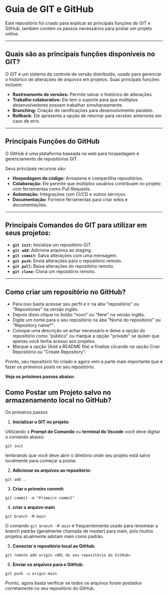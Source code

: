 # Guia de GIT e GitHub

Este repositório foi criado para explicar as principais funções do GIT e GitHub, também contém os passos necessários para postar um projeto online.

---

## Quais são as principais funções disponíveis no GIT?

O GIT é um sistema de controle de versão distribuído, usado para gerenciar o histórico de alterações de arquivos em projetos. Suas principais funções incluem:

- **Rastreamento de versões:** Permite salvar o histórico de alterações.
- **Trabalho colaborativo:** Ele tem o suporte para que múltiplos desenvolvedores possam trabalhar simultaneamente.
- **Branching:** Criação de ramificações para desenvolvimento paralelo.
- **Rollback:** Ele apresenta a opção de retornar para versões anteriores em caso de erro.

---

## Principais Funções do GitHub

O GitHub é uma plataforma baseada na web para hospedagem e gerenciamento de repositórios GIT. 

Seus principais recursos são:

- **Hospedagem de código:** Armazena e compartilha repositórios.
- **Colaboração:** Ele permite que múltiplos usuários contribuam no projeto com ferramentas como Pull Requests.
- **Automação:** Integrações com CI/CD e outros serviços.
- **Documentação:** Fornece ferramentas para criar wikis e documentações.

---

## Principais Comandos do GIT para utilizar em seus projetos:

- **`git init`:** Inicializa um repositório GIT.
- **`git add`:** Adiciona arquivos ao staging.
- **`git commit`:** Salva alterações com uma mensagem.
- **`git push`:** Envia alterações para o repositório remoto.
- **`git pull`:** Baixa alterações do repositório remoto.
- **`git clone`:** Clona um repositório remoto.

---

## Como criar um repositório no GitHub?

- Para isso basta acessar seu perfil e ir na aba "repositório" ou "Repositories" na versão inglês. 
- Depois disso clique no botão "novo" ou "New" na versão inglês.
- Digite um nome para o seu repositório na aba "Nome do repositório" ou "Repository name*".
- Coloque uma descrição se achar necessário e deixe a opção do repositório como "público" ou marque a opção "privado" se quiser que apenas você tenha acesso aos projetos.
- Marque a opção (Add a README file) e finalize clicando na opção Criar Repositório ou "Create Repository".

Pronto, seu repositório foi criado e agora vem a parte mais importante que é fazer os primeiros posts no seu repositório. 

**Veja os próximos passos abaixo:**

## Como Postar um Projeto salvo no armazenamento local no GitHub?

Os primeiros passos 

1. **Inicializar o GIT no projeto:**

Utilizando o **Prompt de Comando** ou **terminal do Vscode** você deve digitar o comando abaixo:

 `git init`

lembrando que você deve abrir o diretório onde seu projeto está salvo localmente para começar a postar.

2. **Adicionar os arquivos ao repositório:**

`git add .`

3. **Criar o primeiro commit:**

`git commit -m "Primeiro commit"`

4. **criar o arquivo main**

`git branch -M main`

O comando `git branch -M main` é frequentemente usado para renomear a branch padrão (geralmente chamada de master) para main, pois muitos projetos atualmente adotam main como padrão.

5. **Conectar o repositório local ao GitHub:**

`git remote add origin <URL do seu repositório do GitHub>`

6. **Enviar os arquivos para o GitHub:**

`git push -u origin main`

Pronto, agora basta verificar se todos os arquivos foram postados corretamente no seu repositório do GitHub.



